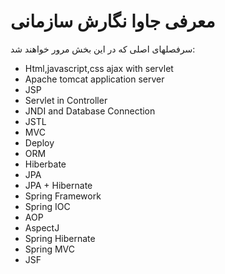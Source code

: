 # معرفی جاوا نگارش سازمانی
سرفصلهای اصلی که در این بخش مرور خواهند شد:
* Html,javascript,css ajax with servlet
* Apache tomcat application server
* JSP
* Servlet in Controller
* JNDI and Database Connection
* JSTL
* MVC
* Deploy
* ORM
* Hiberbate
* JPA
* JPA + Hibernate
* Spring Framework
* Spring IOC
* AOP
* AspectJ
* Spring Hibernate
* Spring MVC
* JSF

